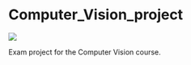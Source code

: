# Computer_Vision_project
![](https://komarev.com/ghpvc/?username=SIQA&label=Views&style=plastic&color=brightgreen)

Exam project for the Computer Vision course.
